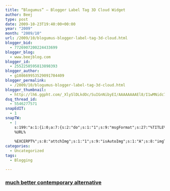 ```yaml
---
title: “Blogumus” – Blogger Label Tag 3D Cloud Widget
author: Beej
type: post
date: 2009-10-23T19:40:00+00:00
year: "2009"
month: "2009/10"
url: /2009/10/blogumus-blogger-label-tag-3d-cloud.html
blogger_bid:
  - 7726907200224433699
blogger_blog:
  - www.beejblog.com
blogger_id:
  - 2552258595813898393
blogger_author:
  - g108669953529091704409
blogger_permalink:
  - /2009/10/blogumus-blogger-label-tag-3d-cloud.html
blogger_thumbnail:
  - http://lh6.ggpht.com/_XlySlDLkdOc/SuIGnNibyEI/AAAAAAAAEl8/I1wMNidc75w/Test%5B3%5D.gif?imgmax=800
dsq_thread_id:
  - 5546277571
snapEdIT:
  - 1
snapTW:
  - |
    s:199:"a:1:{i:0;a:7:{s:2:"do";s:1:"1";s:9:"msgFormat";s:27:"%TITLE%
    %URL%
    
    %EXCERPT%";s:8:"attchImg";s:1:"1";s:9:"isAutoImg";s:1:"A";s:8:"imgToUse";s:0:"";s:9:"isAutoURL";s:1:"A";s:8:"urlToUse";s:0:"";}}";
categories:
  - Uncategorized
tags:
  - Blogging

---
```

### [much better contemporary alternative][1]

 [1]: /?p=488